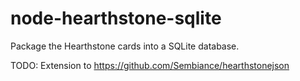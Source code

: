 node-hearthstone-sqlite
=======================

Package the Hearthstone cards into a SQLite database.

TODO:
Extension to https://github.com/Sembiance/hearthstonejson
